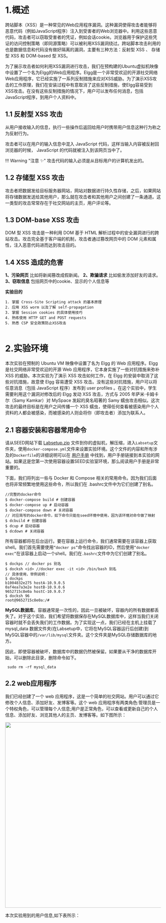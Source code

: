 # 1.概述

跨站脚本（XSS）是一种常见的Web应用程序漏洞。这种漏洞使得攻击者能够将恶意代码（例如JavaScript程序）注入到受害者的Web浏览器中。利用这些恶意代码，攻击者可以窃取受害者的凭证，例如会话cookie。浏览器用于保护这些凭证的访问控制策略（即同源策略）可以被利用XSS漏洞绕过。跨站脚本攻击利用的也是数据信息和代码没有做好隔离的漏洞，主要有三种方法：反射型 XSS 、 存储型 XSS 和 DOM-based 型 XSS。

为了展示攻击者如何利用XSS漏洞进行攻击，我们在预构建的Ubuntu虚拟机映像中设置了一个名为Elgg的Web应用程序。Elgg是一个非常受欢迎的开源社交网络Web应用程序，它已经实施了一系列反制措施来应对XSS威胁。为了演示XSS攻击的工作原理，我们在安装过程中有意取消了这些反制措施，使Elgg容易受到XSS攻击。在没有这些反制措施的情况下，用户可以发布任何消息，包括JavaScript程序，到用户个人资料中。

## 1.1 反射型 XSS 攻击

从用户接收输入的信息，执行一些操作后返回给用户时携带用户信息这种行为称之为反射行为。

攻击者可以在用户的输入信息中混入 JavaScript 代码，这样当输入内容被反射回浏览器的时候， JavaScript 的代码就被注入到该网页当中了。

!!! Warning "注意 :sparkles:"
    攻击代码的输入必须是从目标用户的计算机发出的。

## 1.2 存储型 XSS 攻击

攻击者把数据发给目标服务器网站，网站对数据进行持久性存储，之后，如果网站将存储数据发送给其他用户，那么就在攻击者和其他用户之间创建了一条通道。这一类型的攻击常常存在于社交网站的主页，用户评论等。

## 1.3 DOM-base XSS 攻击

DOM 型 XSS 攻击是一种利用 DOM 基于 HTML 解析过程中的安全漏洞进行的跨站攻击。攻击完全基于客户端的机制，攻击者通过篡改网页中的 DOM 元素和属性，注入恶意代码进而达到攻击目的。

## 1.4 XSS 造成的危害

**1、污染网页** 比如将新闻篡改成假新闻。
**2、欺骗请求** 比如偷发添加好友的请求。
**3、窃取信息** 包括网页中的cookie、显示的个人信息等


**实验目的**

```
1. 掌握 Cross-Site Scripting attack 的基本原理
2. 应用 XSS worm 以及了解 self-propagation
3. 掌握 Session cookies 的具体使用技巧
4. 熟练使用 HTTP GET and POST requests
5. 熟悉 CSP 安全政策防止XSS攻击


```

# 2.实验环境

本次实验在预制的 Ubuntu VM 映像中设置了名为 Elgg 的 Web 应用程序。Elgg 是社交网络非常受欢迎的开源 Web 应用程序，它本身实施了一些对抗措施来弥补 XSS 的威胁。本次实验为了演示 XSS 攻击如何工作，在 Elgg 的安装中取消了这些对抗措施，故意使 Elgg 容易遭受 XSS 攻击。没有这些对抗措施，用户可以将任意消息（包括 JavaScript 程序）发布到 user profiles 。在这个实验中，学生需要利用这个漏洞对修改后的 Elgg 发动 XSS 攻击，方式与 2005 年萨米·卡姆卡尔（Samy Kamkar）对 MySpace 发起的臭名昭著的 Samy 蠕虫攻击相似。这次攻击的最终目标是在用户之间传播一个 XSS 蠕虫，使得任何查看被感染用户个人资料的人都会被感染，而被感染的人则会将你（即攻击者）添加为联系人。



## 2.1 容器安装和容器常用命令

请从SEED网站下载 [Labsetup.zip](https://seedsecuritylabs.org/Labs_20.04/Web/Web_XSS_Elgg/) 文件到你的虚拟机，解压缩，进入`Labsetup`文件夹，使用`docker-compose.yml`文件来设置实验环境。这个文件的内容和所有涉及的`Dockerfile`的详细说明可以在 [用户手册](https://github.com/seed-labs/seed-labs/blob/master/manuals/docker/SEEDManual-Container.md) 中找到，用户手册链接到本实验的网站。如果这是您第一次使用容器设置SEED实验室环境，那么阅读用户手册是非常重要的。

下面，我们将列出一些与 Docker 和 Compose 相关的常用命令。因为我们后面也将非常频繁地使用这些命令，所以我们在 .bashrc文件中为它们创建了别名。

```
//完整的docker命令
$ docker-compose build # 创建容器
$ docker-compose up # 启动容器
$ docker-compose down # 关闭容器
// 对应简写的docker命令，如下命令只能在seed环境中使用，因为该环境对命令做了映射
$ dcbuild # 创建容器
$ dcup # 启动容器
$ dcdown # 关闭容器
```

所有容器都将在后台运行。要在容器上运行命令，我们通常需要在该容器上获取shell。我们首先需要使用`“docker ps”`命令找出容器的ID，然后使用`“docker exec”`在该容器上启动一个shell。我们在`.bashrc`文件中为它们创建了别名。

```
$ dockps // docker ps 别名
$ docksh <id> //docker exec -it <id> /bin/bash 别名
// 具体使用，举例说明：
$ dockps
b1004832e275 hostA-10.9.0.5
0af4ea7a3e2e hostB-10.9.0.6
9652715c8e0a hostC-10.9.0.7
$ docksh 96
root@9652715c8e0a:/#
```

**MySQL数据库**。容器通常是一次性的，因此一旦被破坏，容器内的所有数据都丢失了。对于这个实验，我们希望将数据保存在MySQL数据库中，这样当我们关闭容器时就不会丢失我们的工作数据。为了实现这一点，我们已经在主机上挂载了 mysql_data 数据文件夹(在Labsetup中，它将在MySQL容器运行后创建)到MySQL容器中的`/var/lib/mysql`文件夹。这个文件夹是MySQL存储数据库的地方。

因此，即使容器被破坏，数据库中的数据仍然被保留。如果要从干净的数据库开始，可以删除此目录，删除命令如下。

```
 sudo rm -rf mysql_data
```

## 2.2 web应用程序

我们已经创建了一个 web 应用程序，这是一个简单的社交网站。用户可以通过它修改个人信息、添加好友、发博客等。这个 web 应用程序有两类角色:管理员是一个特权角色，可以管理每个人信息;用户是正常角色，可以查看或更新自己的个人信息、添加好友、浏览其他人的主页、发博客等。如下图所示：

<center><img src="../assets/2.png" width = 600></center>

本次实验用到的用户信息,如下表所示：
